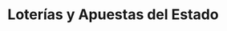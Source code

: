 ---
title: "Loterías y Apuestas del Estado"
url: /tarragona/loterias-y-apuestas-del-estado/
shop: lotería
---